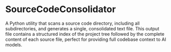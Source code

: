 # SourceCodeConsolidator
A Python utility that scans a source code directory, including all subdirectories, and generates a single, consolidated text file. This output file contains a structured index of the project tree followed by the complete content of each source file, perfect for providing full codebase context to AI models.
